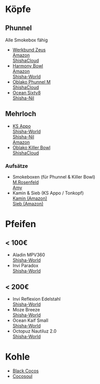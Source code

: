 # Köpfe

##   Phunnel
Alle Smokebox fähig
- [Werkbund Zeus](https://youtu.be/xrWmKjSQcic?t=192) <br />
[Amazon](https://www.amazon.de/s?k=werkbund+zeus) <br />
[ShishaCloud](https://www.shishacloud.de/search?sSearch=werkbund+zeus)
- [Harmony Bowl](https://youtu.be/GnELILP1IJQ?t=116) <br />
[Amazon](https://www.amazon.de/s?k=hookah+john+harmony+bowl) <br />
[Shisha-World](https://www.shisha-world.com/#search:query=harmony+bowl)
- [Oblako Phunnel M](https://youtu.be/AT4CnDGoAbc?t=409) <br />
[ShishaCloud](https://www.shishacloud.de/tabakkoepfe/oblako/phunnel-m/)
- [Ocean Sixty8](https://youtu.be/UpZC9NTiudg?t=210) <br />
[Shisha-Nil](https://www.shisha-nil.de/search?sSearch=ocean+sixty)

## Mehrloch
- [KS Appo](https://youtu.be/tpCBswrWb3E?t=39)<br />
[Shisha-World](https://www.shisha-world.com/#search:query=ks+appo)<br />
[Shisha-Nil](https://www.shisha-nil.de/search?sSearch=ks-appo&p=1)<br />
[Amazon](https://www.amazon.de/s?k=ks+appo+steinkopf+edition)
- [Oblako Killer Bowl](https://youtu.be/Fm_7drEbOUg?t=91)<br />
[ShishaCloud](https://www.shishacloud.de/tabakkoepfe/oblako/killer-bowl/?p=1)

### Aufsätze
- Smokeboxen (für Phunnel & Killer Bowl) <br />
[M.Rosenfeld](https://www.amazon.de/dp/B07SZTTN3X/) <br />
[Amy](https://www.amazon.de/dp/B07N8ZBLJ6)
- Kamin & Sieb (KS Appo / Tonkopf) <br />
[Kamin (Amazon)](https://www.amazon.de/s?k=kamin+shisha+aladin) <br />
[Sieb (Amazon)](https://www.amazon.de/s?k=shisha+sieb)<br />


# Pfeifen

## < 100€
- Aladin MPV360 <br />
[Shisha-World](https://www.shisha-world.com/shishas#search:query=aladin+mpv+360)
- Invi Paradox <br />
[Shisha-World](https://www.shisha-world.com/#search:query=invi+paradox)

## < 200€
- Invi Reflexion Edelstahl <br />
[Shisha-World](https://www.shisha-world.com/#search:query=invi+reflexion+edelstahl)
- Moze Breeze <br />
[Shisha-World](https://www.shisha-world.com/#search:query=moze+breeze)
- Ocean Kaif Small <br />
[Shisha-World](https://www.shisha-world.com/#search:query=ocean+kaif+small)
- Octopuz Nautiluz 2.0 <br />
[Shisha-World](https://www.shisha-world.com/#search:query=octopuz+nautiluz+2.0&first=0&attrib%5Bprice%5D%5Bmin%5D=140&attrib%5Bprice%5D%5Bmax%5D=170)


# Kohle
- [Black Cocos](https://www.shisha-world.com/naturkohle#search:query=black+cocos)
- [Cocosoul](https://www.shisha-nil.de/cocosoul-26er-kokosnuss-naturkohle-1kg)
